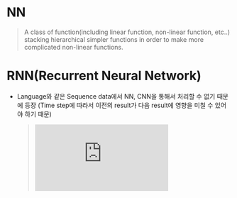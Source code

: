 # NN
> A class of function(including linear function, non-linear function, etc..) stacking hierarchical simpler functions in order to make more complicated non-linear functions.

# RNN(Recurrent Neural Network)
  * Language와 같은 Sequence data에서 NN, CNN을 통해서 처리할 수 없기 때문에 등장
  (Time step에 따라서 이전의 result가 다음 result에 영향을 미칠 수 있어야 하기 때문)
  	
  	> ![equation](https://latex.codecogs.com/gif.latex?a%3Db)


<!--stackedit_data:
eyJoaXN0b3J5IjpbODQ3MjM0NDMwLC0yMTA1NTM0NDAxLC04MT
QxMzY4MjYsMjEyNzkzMDAzNl19
-->